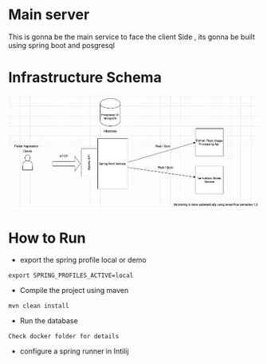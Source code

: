 # Main server

This is gonna be the main service to face the client Side , its gonna be built using spring boot and posgresql 


# Infrastructure Schema
![alt text](https://github.com/farouqBenarous/main-server_master_thesis/blob/master/figure%205.3.png?raw=true)

# How to Run


* export the spring profile local or demo 
``` 
export SPRING_PROFILES_ACTIVE=local 
```


* Compile the project using maven 
``` 
mvn clean install  
```

* Run the database 
``` 
Check docker folder for details 
```

* configure a spring runner in Intilij 